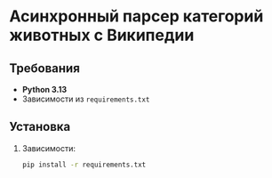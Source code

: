 # Асинхронный парсер категорий животных с Википедии

## Требования
- **Python 3.13**
- Зависимости из `requirements.txt`

## Установка
1. Зависимости:
   ```bash
   pip install -r requirements.txt